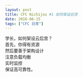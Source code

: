 ```yaml
---
layout: post
title: CFC Nichijou #1 如何架设后宫
date: 2016-06-15
tags: ["CFC 日常"]
---
```


<div class="bubble-group">
<div class="bubble right">学长，如何架设云后宫？</div>
<div class="bubble left">首先，你得有资源</div>
<div class="bubble left">然后要善于架构设计</div>
<div class="bubble left">注意负载均衡</div>
<div class="bubble left">实时监控</div>
<div class="bubble left">保证高可靠性。</div>
</div>